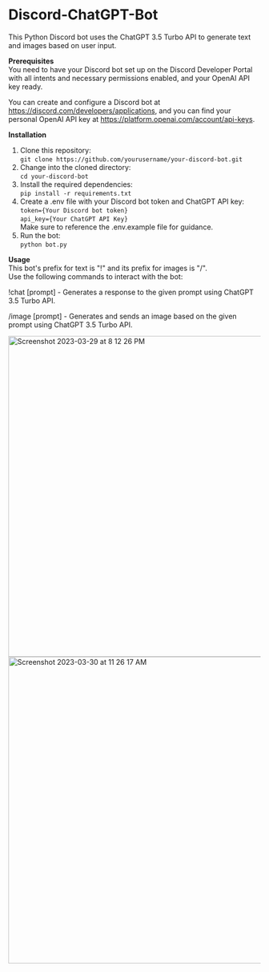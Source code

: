 # Discord-ChatGPT-Bot

This Python Discord bot uses the ChatGPT 3.5 Turbo API to generate text and images based on user input.

**Prerequisites** </br>
You need to have your Discord bot set up on the Discord Developer Portal with all intents and necessary permissions enabled, and your OpenAI API key ready.

You can create and configure a Discord bot at https://discord.com/developers/applications, and you can find your personal OpenAI API key at https://platform.openai.com/account/api-keys.

**Installation** </br>
1. Clone this repository: </br>
`git clone https://github.com/yourusername/your-discord-bot.git`
2. Change into the cloned directory: </br>
`cd your-discord-bot`
3. Install the required dependencies: </br>
`pip install -r requirements.txt`
4. Create a .env file with your Discord bot token and ChatGPT API key: </br>
`token={Your Discord bot token}` </br>
`api_key={Your ChatGPT API Key}` </br>
Make sure to reference the .env.example file for guidance.
5. Run the bot: </br>
`python bot.py`

**Usage** </br>
This bot's prefix for text is "!" and its prefix for images is "/". </br>
Use the following commands to interact with the bot:

!chat [prompt] - Generates a response to the given prompt using ChatGPT 3.5 Turbo API.</br>

/image [prompt] - Generates and sends an image based on the given prompt using ChatGPT 3.5 Turbo API.</br>

<img width="640" alt="Screenshot 2023-03-29 at 8 12 26 PM" src="https://user-images.githubusercontent.com/49298134/228702804-1f347893-3baa-4745-94e6-581c62726dc1.png">

<img width="612" alt="Screenshot 2023-03-30 at 11 26 17 AM" src="https://user-images.githubusercontent.com/49298134/228902473-62a8bc12-5ab4-484a-b468-9c96bd88e4a3.png">
